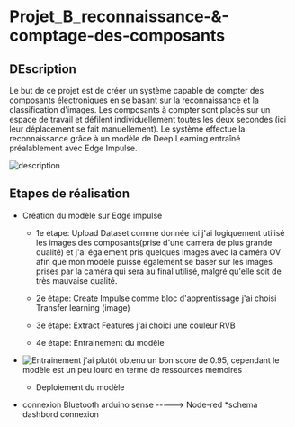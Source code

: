 # Projet_B_reconnaissance-&-comptage-des-composants
## DEscription
Le but de ce projet est de créer un système capable de compter des composants électroniques en se basant sur la reconnaissance et la classification d'images. Les composants à compter sont placés sur un espace de travail et défilent individuellement toutes les deux secondes (ici leur déplacement se fait manuellement). Le système effectue la reconnaissance grâce à un modèle de Deep Learning entraîné préalablement avec Edge Impulse.

![description](https://github.com/julesjuniiior/Projet_B/assets/148440742/407354ec-ed44-4d7e-91b6-9385e1f6f03b)

## Etapes de réalisation
* Création du modèle sur Edge impulse
   * 1e étape: Upload Dataset
     comme donnée ici j'ai logiquement utilisé les images des composants(prise d'une camera de plus grande qualité) et j'ai également pris quelques images avec la caméra OV afin que mon modèle puisse également se baser sur les images prises par la caméra qui sera au final utilisé, malgré qu'elle soit de très mauvaise qualité.
     
   * 2e étape: Create Impulse
     comme bloc d'apprentissage j'ai choisi Transfer learning (image)
   *  3e étape: Extract Features
      j'ai choici une couleur RVB
  * 4e étape: Entrainement du modèle
* ![Entrainement](https://github.com/julesjuniiior/Projet_B/assets/148440742/0a9eb891-5ea5-4a05-ae0c-230d8258e1ce)
    j'ai plutôt obtenu un bon score de 0.95, cependant le modèle est un peu lourd en terme de ressources memoires
  * Deploiement du modèle
    []()


* connexion Bluetooth arduino sense -----> Node-red   []()
     *schema dashbord connexion
